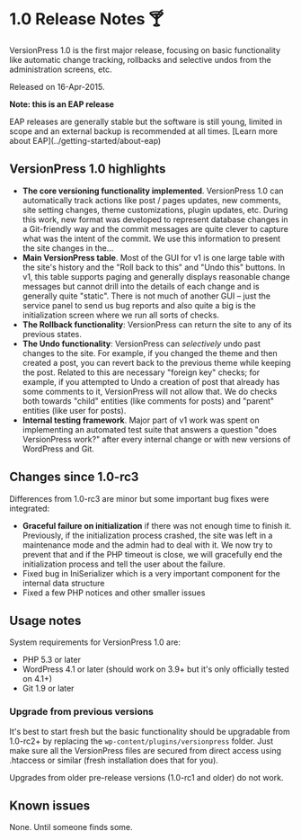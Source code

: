 # 1.0 Release Notes 🍸

VersionPress 1.0 is the first major release, focusing on basic functionality like automatic change tracking, rollbacks and selective undos from the administration screens, etc.

Released on 16-Apr-2015.


<div class="note">
  <strong>Note: this is an EAP release</strong>
  <p>EAP releases are generally stable but the software is still young, limited in scope and an external backup is recommended at all times. [Learn more about EAP](../getting-started/about-eap)</p>
</div>


## VersionPress 1.0 highlights

* **The core versioning functionality implemented**. VersionPress 1.0 can automatically track actions like post / pages updates, new comments, site setting changes, theme customizations, plugin updates, etc. During this work, new format was developed to represent database changes in a Git-friendly way and the commit messages are quite clever to capture what was the intent of the commit. We use this information to present the site changes in the...
* **Main VersionPress table**. Most of the GUI for v1 is one large table with the site's history and the "Roll back to this" and "Undo this" buttons. In v1, this table supports paging and generally displays reasonable change messages but cannot drill into the details of each change and is generally quite "static". There is not much of another GUI – just the service panel to send us bug reports and also quite a big is the initialization screen where we run all sorts of checks.
* **The Rollback functionality**: VersionPress can return the site to any of its previous states.
* **The Undo functionality**: VersionPress can *selectively* undo past changes to the site. For example, if you changed the theme and then created a post, you can revert back to the previous theme while keeping the post. Related to this are necessary "foreign key" checks; for example, if you attempted to Undo a creation of post that already has some comments to it, VersionPress will not allow that. We do checks both towards "child" entities (like comments for posts) and "parent" entities (like user for posts).
* **Internal testing framework**. Major part of v1 work was spent on implementing an automated test suite that answers a question "does VersionPress work?" after every internal change or with new versions of WordPress and Git.


## Changes since 1.0-rc3

Differences from 1.0-rc3 are minor but some important bug fixes were integrated:

 * **Graceful failure on initialization** if there was not enough time to finish it. Previously, if the initialization process crashed, the site was left in a maintenance mode and the admin had to deal with it. We now try to prevent that and if the PHP timeout is close, we will gracefully end the initialization process and tell the user about the failure.
 * Fixed bug in IniSerializer which is a very important component for the internal data structure
 * Fixed a few PHP notices and other smaller issues


## Usage notes

System requirements for VersionPress 1.0 are:

* PHP 5.3 or later
* WordPress 4.1 or later (should work on 3.9+ but it's only officially tested on 4.1+)
* Git 1.9 or later

### Upgrade from previous versions 

It's best to start fresh but the basic functionality should be upgradable from 1.0-rc2+ by replacing the `wp-content/plugins/versionpress` folder. Just make sure all the VersionPress files are secured from direct access using .htaccess or similar (fresh installation does that for you).

Upgrades from older pre-release versions (1.0-rc1 and older) do not work.


## Known issues ##

None. Until someone finds some.